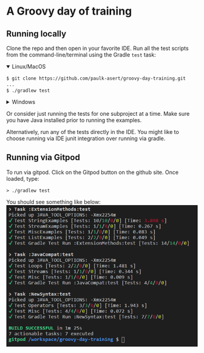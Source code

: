 # A Groovy day of training

## Running locally

Clone the repo and then open in your favorite IDE.
Run all the test scripts from the command-line/terminal using the Gradle `test` task:

<details open>
<summary>Linux/MacOS</summary>

```
$ git clone https://github.com/paulk-asert/groovy-day-training.git
...
$ ./gradlew test
```
</details>
<details>
<summary>Windows</summary>

```
> https://github.com/paulk-asert/groovy-day-training.git
...
> gradlew SumBiggestPair:test SumBiggestPair:jacocoTestReport
```
</details>

Or consider just running the tests for one subproject at a time.
Make sure you have Java installed prior to running the examples.

Alternatively, run any of the tests directly in the IDE. You might like
to choose running via IDE junit integration over running via gradle.

## Running via Gitpod

To run via gitpod. Click on the Gitpod button on the github site.
Once loaded, type:

```
> ./gradlew test
```

You should see something like below:
![Gitpod result](docs/gitpod.png)
